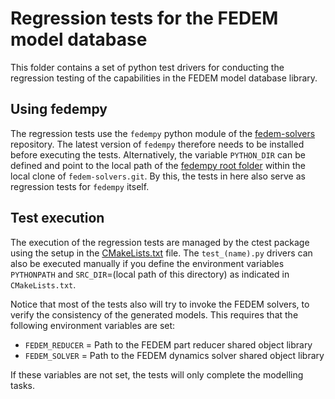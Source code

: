<!---
  SPDX-FileCopyrightText: 2023 SAP SE

  SPDX-License-Identifier: Apache-2.0

  This file is part of FEDEM - https://openfedem.org
--->

# Regression tests for the FEDEM model database

This folder contains a set of python test drivers for conducting the
regression testing of the capabilities in the FEDEM model database library.

## Using fedempy

The regression tests use the `fedempy` python module of the
[fedem-solvers](https://github.com/openfedem/fedem-solvers) repository.
The latest version of `fedempy` therefore needs to be installed
before executing the tests. Alternatively,
the variable `PYTHON_DIR` can be defined and point to the local path of the
[fedempy root folder](https://github.com/openfedem/fedem-solvers/tree/main/PythonAPI/src)
within the local clone of `fedem-solvers.git`.
By this, the tests in here also serve as regression tests for `fedempy` itself.

## Test execution

The execution of the regression tests are managed by the ctest package
using the setup in the [CMakeLists.txt](CMakeLists.txt) file.
The `test_(name).py` drivers can also be executed manually
if you define the environment variables `PYTHONPATH` and
`SRC_DIR`=(local path of this directory) as indicated in `CMakeLists.txt`.

Notice that most of the tests also will try to invoke the FEDEM solvers,
to verify the consistency of the generated models. This requires that
the following environment variables are set:

* `FEDEM_REDUCER` = Path to the FEDEM part reducer shared object library
* `FEDEM_SOLVER`  = Path to the FEDEM dynamics solver shared object library

If these variables are not set, the tests will only complete the modelling tasks.
